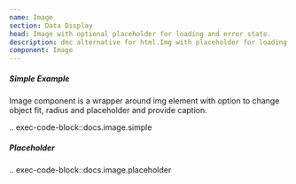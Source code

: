 ```yaml
---
name: Image
section: Data Display
head: Image with optional placeholder for loading and error state.
description: dmc alternative for html.Img with placeholder for loading and error states.
component: Image
---
```


##### Simple Example

Image component is a wrapper around img element with option to change object fit, radius and placeholder and provide
caption.

.. exec-code-block::docs.image.simple

##### Placeholder

.. exec-code-block::docs.image.placeholder
